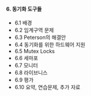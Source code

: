 #### 6. 동기화 도구들

- 6.1 배경
- 6.2 임계구역 문제
- 6.3 Peterson의 해결안
- 6.4 동기화를 위한 하드웨어 지원
- 6.5 Mutex Locks
- 6.6 세마포
- 6.7 모니터
- 6.8 라이브니스
- 6.9 평가
- 6.10 요약, 연습문제, 추가 자료
